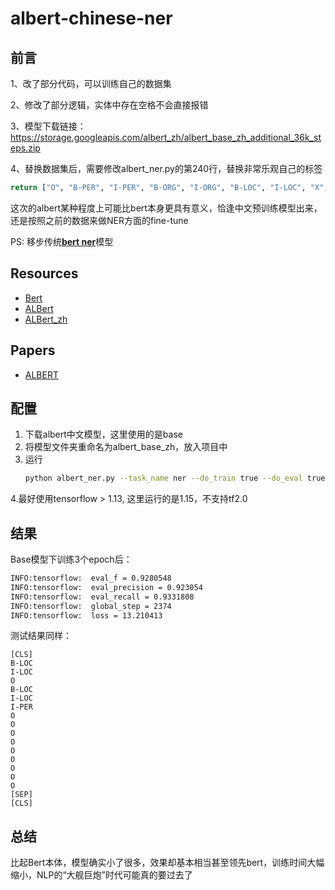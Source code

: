 # albert-chinese-ner

## 前言

1、改了部分代码，可以训练自己的数据集

2、修改了部分逻辑，实体中存在空格不会直接报错

3、模型下载链接：https://storage.googleapis.com/albert_zh/albert_base_zh_additional_36k_steps.zip

4、替换数据集后，需要修改albert_ner.py的第240行，替换非常乐观自己的标签
```python
return ["O", "B-PER", "I-PER", "B-ORG", "I-ORG", "B-LOC", "I-LOC", "X","[CLS]","[SEP]"]
```
这次的albert某种程度上可能比bert本身更具有意义，恰逢中文预训练模型出来，还是按照之前的数据来做NER方面的fine-tune

PS: 移步传统[**bert ner**](https://github.com/ProHiryu/bert-chinese-ner)模型

## Resources

- [Bert](https://github.com/google-research/bert)
- [ALBert](https://github.com/google-research/albert)
- [ALBert_zh](https://github.com/brightmart/albert_zh)

## Papers

- [ALBERT](https://arxiv.org/pdf/1909.11942.pdf)

## 配置

1. 下载albert中文模型，这里使用的是base
2. 将模型文件夹重命名为albert_base_zh，放入项目中
3. 运行
   ```bash
   python albert_ner.py --task_name ner --do_train true --do_eval true --data_dir data --vocab_file ./albert_config/vocab.txt --bert_config_file ./albert_base_zh/albert_config_base.json --max_seq_length 128 --train_batch_size 64 --learning_rate 2e-5 --num_train_epochs 3 --output_dir albert_base_ner_checkpoints
   ```
4.最好使用tensorflow > 1.13, 这里运行的是1.15，不支持tf2.0

## 结果

Base模型下训练3个epoch后：

```bash
INFO:tensorflow:  eval_f = 0.9280548
INFO:tensorflow:  eval_precision = 0.923054
INFO:tensorflow:  eval_recall = 0.9331808
INFO:tensorflow:  global_step = 2374
INFO:tensorflow:  loss = 13.210413
```

测试结果同样：

```
[CLS]
B-LOC
I-LOC
O
B-LOC
I-LOC
I-PER
O
O
O
O
O
O
O
O
O
[SEP]
[CLS]
```

## 总结

比起Bert本体，模型确实小了很多，效果却基本相当甚至领先bert，训练时间大幅缩小，NLP的“大舰巨炮”时代可能真的要过去了
